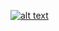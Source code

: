 [![alt text](gambar1.png?raw=true)
](https://github.com/corazon193/UI-Login/blob/main/Screenshot%202025-10-25%20200715.png?raw=true)
